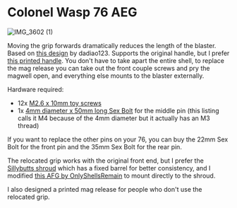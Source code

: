 # Colonel Wasp 76 AEG

![IMG_3602 (1)](https://user-images.githubusercontent.com/7078138/221446585-726217b1-f1c6-4436-8afb-cc8765c6fd5c.jpg)

Moving the grip forwards dramatically reduces the length of the blaster. Based on [this design](https://www.thingiverse.com/thing:5278046) by dadiao123. Supports the original handle, but I prefer [this printed handle](https://cults3d.com/en/3d-model/various/aeg-ar15-pistol-motor-grip-1). You don't have to take apart the entire shell, to replace the mag release you can take out the front couple screws and pry the magwell open, and everything else mounts to the blaster externally.

Hardware required:

* 12x [M2.6 x 10mm toy screws](https://kellyindustries.us/products/m2-6-toy-screws-20x)
* 1x [4mm diameter x 50mm long Sex Bolt](https://www.aliexpress.us/item/3256803808620064.html) for the middle pin (this listing calls it M4 because of the 4mm diameter but it actually has an M3 thread)

If you want to replace the other pins on your 76, you can buy the 22mm Sex Bolt for the front pin and the 35mm Sex Bolt for the rear pin.

The relocated grip works with the original front end, but I prefer the [Sillybutts shroud](https://github.com/Sillybutts/Colonel-Wasp-76-Mods/) which has a fixed barrel for better consistency, and I modified [this AFG by OnlyShellsRemain](https://www.thingiverse.com/thing:4949236) to mount directly to the shroud.

I also designed a printed mag release for people who don't use the relocated grip.

